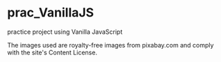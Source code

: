 # prac_VanillaJS
practice project using Vanilla JavaScript

The images used are royalty-free images from pixabay.com and comply with the site's Content License.